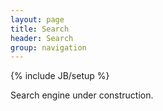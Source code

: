 ```yaml
---
layout: page
title: Search 
header: Search
group: navigation
---
```

{% include JB/setup %}

Search engine under construction.
